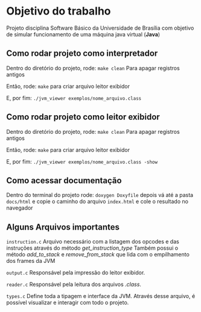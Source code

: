 # Objetivo do trabalho
Projeto disciplina Software Básico da Universidade de Brasília com objetivo de simular funcionamento de uma máquina java virtual (**Java**)

## Como rodar projeto como interpretador
Dentro do diretório do projeto, rode:
`make clean`
Para apagar registros antigos

Então, rode:
`make` para criar arquivo leitor exibidor

E, por fim:
`./jvm_viewer exemplos/nome_arquivo.class `

## Como rodar projeto como leitor exibidor
Dentro do diretório do projeto, rode:
`make clean`
Para apagar registros antigos

Então, rode:
`make` para criar arquivo leitor exibidor

E, por fim:
`./jvm_viewer exemplos/nome_arquivo.class -show`

## Como acessar documentação
Dentro do terminal do projeto rode:
`doxygen Doxyfile`
depois vá até a pasta `docs/html` e copie o caminho do arquivo `index.html` e cole o resultado no navegador

## Alguns Arquivos importantes
`instruction.c`
Arquivo necessário com a listagem dos opcodes e das instruções através do método *get_instruction_type*
Também possui o método *add_to_stack* e *remove_from_stack* que lida com o empilhamento dos frames da JVM

`output.c`
Responsável pela impressão do leitor exibidor.

`reader.c`
Responsável pela leitura dos arquivos *.class*.

`types.c`
Define toda a tipagem e interface da JVM. Através desse arquivo, é possível visualizar e interagir com todo o projeto.
